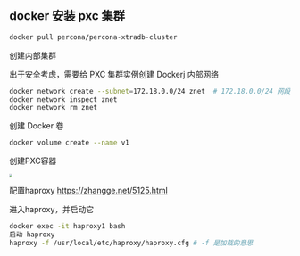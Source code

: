 ## docker 安装 pxc 集群

```bash
docker pull percona/percona-xtradb-cluster
```

创建内部集群

出于安全考虑，需要给 PXC 集群实例创建 Dockerj 内部网络

```bash
docker network create --subnet=172.18.0.0/24 znet  # 172.18.0.0/24 网段/子网掩码 
docker network inspect znet
docker network rm znet
```

创建 Docker 卷

```bash
docker volume create --name v1
```

创建PXC容器

<img src="http://cdn.wangtongmeng.com/20240724162106.png" style="zoom:33%;" />

配置haproxy https://zhangge.net/5125.html



进入haproxy，并启动它

```bash
docker exec -it haproxy1 bash
启动 haproxy
haproxy -f /usr/local/etc/haproxy/haproxy.cfg # -f 是加载的意思
```

